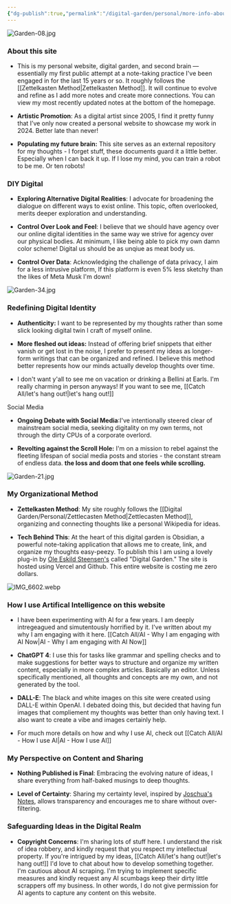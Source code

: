 ```yaml
---
{"dg-publish":true,"permalink":"/digital-garden/personal/more-info-about-this-website/","tags":["featured"],"updated":"2024-01-09T22:12:17.000-07:00"}
---
```


![Garden-08.jpg](/img/user/Attachements/Garden-08.jpg)
### About this site

- This is my personal website, digital garden, and second brain — essentially my first public attempt at a note-taking practice I've been engaged in for the last 15 years or so. It roughly follows the [[Zettelkasten Method\|Zettelkasten Method]]. It will continue to evolve and refine as I add more notes and create more connections. You can view my most recently updated notes at the bottom of the homepage.

- **Artistic Promotion**: As a digital artist since 2005, I find it pretty funny that I’ve only now created a personal website to showcase my work in 2024. Better late than never! 
  
- **Populating my future brain:**  This site serves as an external repository for my thoughts - I forget stuff, these documents guard it a little better. Especially when I can back it up. If I lose my mind, you can train a robot to be me. Or ten robots!

### DIY Digital 

- **Exploring Alternative Digital Realities**: I advocate for broadening the dialogue on different ways to exist online. This topic, often overlooked, merits deeper exploration and understanding.

- **Control Over Look and Feel**: I believe that we should have agency over our online digital identities in the same way we strive for agency over our physical bodies. At minimum, I like being able to pick my own damn color scheme! Digital us should be as unqiue as meat body us. 
  
- **Control Over Data**: Acknowledging the challenge of data privacy, I aim for a less intrusive platform,  If this platform is even 5% less sketchy than the likes of Meta Musk I'm down!

![Garden-34.jpg](/img/user/Attachements/Garden-34.jpg)
### Redefining Digital Identity

- **Authenticity:** I want to be represented by my thoughts rather than some slick looking digital twin I craft of myself online. 

- **More fleshed out ideas:** Instead of offering brief snippets that either vanish or get lost in the noise, I prefer to present my ideas as longer-form writings that can be organized and refined. I believe this method better represents how our minds actually develop thoughts over time. 

- I don't want y'all to see me on vacation or drinking a Bellini at Earls. I'm really charming in person anyways! If you want to see me, [[Catch All/let's hang out!\|let's hang out!]]

Social Media 
- **Ongoing Debate with Social Media**:I've intentionally steered clear of mainstream social media, seeking digitality on my own terms, not through the dirty CPUs of a corporate overlord.
  
- **Revolting against the Scroll Hole:** I'm on a mission to rebel against the fleeting lifespan of social media posts and stories - the constant stream of endless data. **the loss and doom that one feels while scrolling.** 

![Garden-21.jpg](/img/user/Attachements/Garden-21.jpg)
### My Organizational Method

- **Zettelkasten Method**: My site roughly follows the [[Digital Garden/Personal/Zettlecasten Method\|Zettlecasten Method]], organizing and connecting thoughts like a personal Wikipedia for ideas.
  
- **Tech Behind This**: At the heart of this digital garden is Obsidian, a powerful note-taking application that allows me to create, link, and organize my thoughts easy-peezy. To publish this I am using a lovely plug-in by [Ole Eskild Steensen's](https://ko-fi.com/oleeskild) called "Digital Garden." The site is hosted using Vercel and Github. This entire website is costing me zero dollars. 

![IMG_6602.webp](/img/user/Attachements/IMG_6602.webp)
### How I use Artifical Intelligence on this website

- I have been experimenting with AI for a few years. I am deeply intregeagued and simutentously horrified by it. I've written about my why I am engaging with it here.  [[Catch All/AI - Why I am engaging with AI Now\|AI - Why I am engaging with AI Now]] 
  
- **ChatGPT 4**: I use this for tasks like grammar and spelling checks and to make suggestions for better ways to structure and organize my written content, especially in more complex articles. Basically an editor. Unless specifically mentioned, all thoughts and concepts are my own, and not generated by the tool.

- **DALL-E**: The black and white images on this site were created using DALL-E within OpenAI. I debated doing this, but decided that having fun images that compliement my thoughts was better than only having text. I also want to create a vibe and images certainly help. 
  
- For much more details on how and why I use AI, check out [[Catch All/AI - How I use AI\|AI - How I use AI]]
  
### My Perspective on Content and Sharing

- **Nothing Published is Final**: Embracing the evolving nature of ideas, I share everything from half-baked musings to deep thoughts.
  
- **Level of Certainty**: Sharing my certainty level, inspired by [Joschua's Notes](https://notes.joschua.io/50+Slipbox/Level+of+Certainty), allows transparency and encourages me to share without over-filtering.

### Safeguarding Ideas in the Digital Realm

- **Copyright Concerns**: I'm sharing lots of stuff here. I understand the risk of idea robbery, and kindly request that you respect my intellectual property. If you're intrigued by my ideas, [[Catch All/let's hang out!\|let's hang out!]] I'd love to chat about how to develop something together. I'm cautious about AI scraping. I'm trying to implement specific measures and kindly request any AI scumbags keep their dirty little scrappers off my business. In other words, I do not give permission for AI agents to capture any content on this website.